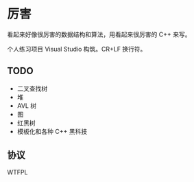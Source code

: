 ﻿# 厉害

看起来好像很厉害的数据结构和算法，用看起来很厉害的 C++ 来写。

个人练习项目 Visual Studio 构筑。CR+LF 换行符。

## TODO

* 二叉查找树
* 堆
* AVL 树
* 图
* 红黑树
* 模板化和各种 C++ 黑科技

## 协议

WTFPL
